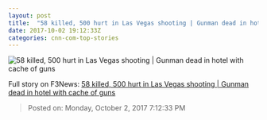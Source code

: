 ```yaml
---
layout: post
title:  "58 killed, 500 hurt in Las Vegas shooting | Gunman dead in hotel with cache of guns"
date: 2017-10-02 19:12:33Z
categories: cnn-com-top-stories
---
```


![58 killed, 500 hurt in Las Vegas shooting | Gunman dead in hotel with cache of guns](http://i2.cdn.cnn.com/cnnnext/dam/assets/171002073132-01-las-vegas-incident-1002-restricted-super-tease.jpg)




Full story on F3News: [58 killed, 500 hurt in Las Vegas shooting | Gunman dead in hotel with cache of guns](http://www.f3nws.com/n/xtREYG)

> Posted on: Monday, October 2, 2017 7:12:33 PM
